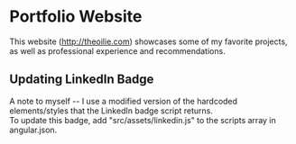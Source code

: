 # Portfolio Website
This website (http://theoilie.com) showcases some of my favorite projects, as well as professional experience and recommendations.

## Updating LinkedIn Badge
A note to myself -- I use a modified version of the hardcoded elements/styles that the LinkedIn badge script returns.  
To update this badge, add "src/assets/linkedin.js" to the scripts array in angular.json.

